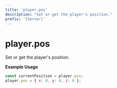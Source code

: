 ```yaml
---
title: 'player.pos'
description: "Set or get the player's position."
prefix: '[Server]'
---
```


# player.pos

Set or get the player's position.

**Example Usage**

```js
const currentPosition = player.pos;
player.pos = { x: 0, y: 0, z: 0 };
```
